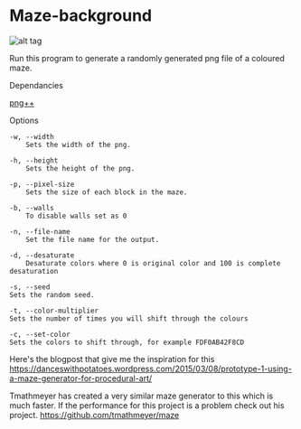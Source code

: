 # Maze-background

![alt tag](http://i.imgur.com/TRiEHc3.png)


Run this program to generate a randomly generated png file of a coloured maze.

Dependancies

[png++](http://www.nongnu.org/pngpp/)  
  
Options

    -w, --width
        Sets the width of the png.

    -h, --height
        Sets the height of the png.
        
    -p, --pixel-size
        Sets the size of each block in the maze.
        
    -b, --walls
        To disable walls set as 0
        
    -n, --file-name
        Set the file name for the output.
        
    -d, --desaturate
        Desaturate colors where 0 is original color and 100 is complete desaturation
        
    -s, --seed
	Sets the random seed.
	
    -t, --color-multiplier
	Sets the number of times you will shift through the colours

    -c, --set-color
	Sets the colors to shift through, for example FDF0AB42F8CD
	



Here's the blogpost that give me the inspiration for this
https://danceswithpotatoes.wordpress.com/2015/03/08/prototype-1-using-a-maze-generator-for-procedural-art/

Tmathmeyer has created a very similar maze generator to this which is much faster. If the performance for this project is a problem check out his project.
https://github.com/tmathmeyer/maze


